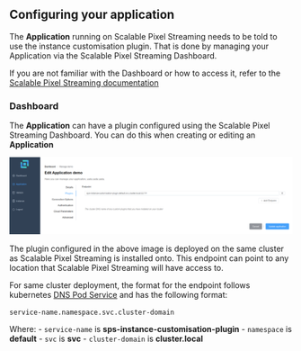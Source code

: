 ## Configuring your application

The **Application** running on Scalable Pixel Streaming needs to be told to use the instance customisation plugin. That is done by managing your Application via the Scalable Pixel Streaming Dashboard.

If you are not familiar with the Dashboard or how to access it, refer to the [Scalable Pixel Streaming documentation](http://docs.beta.scalablestreaming.io/)

### Dashboard

The **Application** can have a plugin configured using the Scalable Pixel Streaming Dashboard. You can do this when creating or editing an **Application**

![Plugin configuration in the Scalable Pixel Streaming Dashboard](./assets/dashboard-plugins.png)

The plugin configured in the above image is deployed on the same cluster as Scalable Pixel Streaming is installed onto. This endpoint can point to any location that Scalable Pixel Streaming will have access to.

For same cluster deployment, the format for the endpoint follows kubernetes [DNS Pod Service](https://kubernetes.io/docs/concepts/services-networking/dns-pod-service/) and has the following format:

```
service-name.namespace.svc.cluster-domain
```

Where:
    - `service-name` is **sps-instance-customisation-plugin**
    - `namespace` is **default**
    - `svc` is **svc**
    - `cluster-domain` is **cluster.local**
